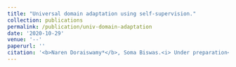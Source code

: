 ```yaml
---
title: "Universal domain adaptation using self-supervision."
collection: publications
permalink: /publication/univ-domain-adaptation
date: '2020-10-29'
venue: '--'
paperurl: ''
citation: '<b>Naren Doraiswamy*</b>, Soma Biswas.<i> Under preparation</i>'
---
```



